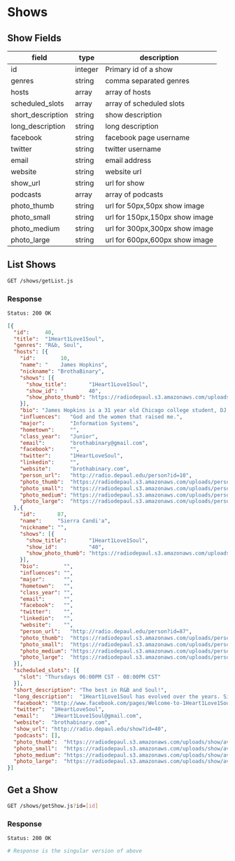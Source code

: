 # Shows

## Show Fields

| field             | type    | description                    |
| ----------------- | ------- | ------------------------------ |
| id                | integer | Primary id of a show           |
| genres            | string  | comma separated genres         |
| hosts             | array   | array of hosts                 |
| scheduled_slots   | array   | array of scheduled slots       |
| short_description | string  | show description               |
| long_description  | string  | long description               |
| facebook          | string  | facebook page username         |
| twitter           | string  | twitter username               |
| email             | string  | email address                  |
| website           | string  | website url                    |
| show_url          | string  | url for show                   |
| podcasts          | array   | array of podcasts              |
| photo_thumb       | string  | url for 50px,50px show image   |
| photo_small       | string  | url for 150px,150px show image |
| photo_medium      | string  | url for 300px,300px show image |
| photo_large       | string  | url for 600px,600px show image |

## List Shows

```bash
GET /shows/getList.js
```

### Response
```bash
Status: 200 OK
```

```json
[{
  "id":     40,
  "title":  "1Heart1Love1Soul",
  "genres": "R&b, Soul",
  "hosts": [{
    "id":        10,
    "name": "    James Hopkins",
    "nickname": "BrothaBinary",
    "shows": [{
      "show_title":       "1Heart1Love1Soul",
      "show_id": "        40",
      "show_photo_thumb": "https://radiodepaul.s3.amazonaws.com/uploads/show/avatar/40/square_thumb_0b624195-3152-45ac-b081-b2748c54c3df.jpg"
    }],
    "bio": "James Hopkins is a 31 year old Chicago college student, DJ, father, and tech enthusiast. He is BrothaBinary. The brand of BrothaBinary is many things. First, I’m a God fearing man. I make sure that He leads me in everything I do. Second, my motivation in everything that I do is for my 2 boys (ages 8 and 4). Yes, I’m a geek (respect my geekdum!... lol), nerd, dork, and in some people’s eyes, a lame because I LOVE TECHNOLOGY! Guess what… so be it. Technology is my passion and it’s the reason it’s my career.",
    "influences":   "God and the women that raised me.",
    "major":        "Information Systems",
    "hometown":     "",
    "class_year":   "Junior",
    "email":        "brothabinary@gmail.com",
    "facebook":     "",
    "twitter":      "1HeartLoveSoul",
    "linkedin":     "",
    "website":      "brothabinary.com",
    "person_url":   "http://radio.depaul.edu/person?id=10",
    "photo_thumb":  "https://radiodepaul.s3.amazonaws.com/uploads/person/avatar/10/square_thumb_2ed41496-aabb-4c67-b41b-99f68046e551.jpg",
    "photo_small":  "https://radiodepaul.s3.amazonaws.com/uploads/person/avatar/10/square_small_2ed41496-aabb-4c67-b41b-99f68046e551.jpg",
    "photo_medium": "https://radiodepaul.s3.amazonaws.com/uploads/person/avatar/10/square_medium_2ed41496-aabb-4c67-b41b-99f68046e551.jpg",
    "photo_large":  "https://radiodepaul.s3.amazonaws.com/uploads/person/avatar/10/square_large_2ed41496-aabb-4c67-b41b-99f68046e551.jpg"
  },{
    "id":       87,
    "name":     "Sierra Candi'a",
    "nickname": "",
    "shows": [{
      "show_title":       "1Heart1Love1Soul",
      "show_id":          "40",
      "show_photo_thumb": "https://radiodepaul.s3.amazonaws.com/uploads/show/avatar/40/square_thumb_0b624195-3152-45ac-b081-b2748c54c3df.jpg"
    }],
    "bio":        "",
    "influences": "",
    "major":      "",
    "hometown":   "",
    "class_year": "",
    "email":      "",
    "facebook":   "",
    "twitter":    "",
    "linkedin":   "",
    "website":    "",
    "person_url":   "http://radio.depaul.edu/person?id=87",
    "photo_thumb":  "https://radiodepaul.s3.amazonaws.com/uploads/person/avatar/87/square_thumb_dec75388-7508-452f-a5fc-b1420ffa3973.jpg",
    "photo_small":  "https://radiodepaul.s3.amazonaws.com/uploads/person/avatar/87/square_small_dec75388-7508-452f-a5fc-b1420ffa3973.jpg",
    "photo_medium": "https://radiodepaul.s3.amazonaws.com/uploads/person/avatar/87/square_medium_dec75388-7508-452f-a5fc-b1420ffa3973.jpg",
    "photo_large":  "https://radiodepaul.s3.amazonaws.com/uploads/person/avatar/87/square_large_dec75388-7508-452f-a5fc-b1420ffa3973.jpg"
  }],
  "scheduled_slots": [{
    "slot": "Thursdays 06:00PM CST - 08:00PM CST"
  }],
  "short_description": "The best in R&B and Soul!",
  "long_description":  "1Heart1Love1Soul has evolved over the years. Since September of 2009 we have always focused on bringing you great music. Today we are still music enthusiasts. We comb through local, national and international R&B to expose new and little known artists to the world. As the one and only ALL R&B SHOW for Radio DePaul we are back and stronger than ever. We believe our blend of new and old R&B/Soul and popular theme shows, also show the generational gaps are not quite so wide. ",
  "facebook": "http://www.facebook.com/pages/Welcome-to-1Heart1Love1Soul/193442069220?fref=ts",
  "twitter":  "1HeartLoveSoul",
  "email":    "1Heart1Love1Soul@gmail.com",
  "website":  "brothabinary.com",
  "show_url": "http://radio.depaul.edu/show?id=40",
  "podcasts": [],
  "photo_thumb":  "https://radiodepaul.s3.amazonaws.com/uploads/show/avatar/40/square_thumb_0b624195-3152-45ac-b081-b2748c54c3df.jpg",
  "photo_small":  "https://radiodepaul.s3.amazonaws.com/uploads/show/avatar/40/square_small_0b624195-3152-45ac-b081-b2748c54c3df.jpg",
  "photo_medium": "https://radiodepaul.s3.amazonaws.com/uploads/show/avatar/40/square_medium_0b624195-3152-45ac-b081-b2748c54c3df.jpg",
  "photo_large":  "https://radiodepaul.s3.amazonaws.com/uploads/show/avatar/40/square_large_0b624195-3152-45ac-b081-b2748c54c3df.jpg"
}]
```

## Get a Show

```bash
GET /shows/getShow.js?id=[id]
```

### Response

```bash
Status: 200 OK

# Response is the singular version of above
```
